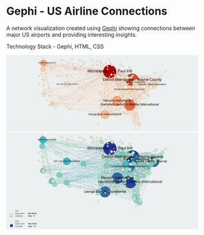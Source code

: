 # Gephi - US Airline Connections
A network visualization created using [Gephi](https://gephi.org/) showing connections between major US airports and providing interesting insights.

Technology Stack - Gephi, HTML, CSS

![Graph1](graph1.PNG)
![Graph2](graph2.PNG)
